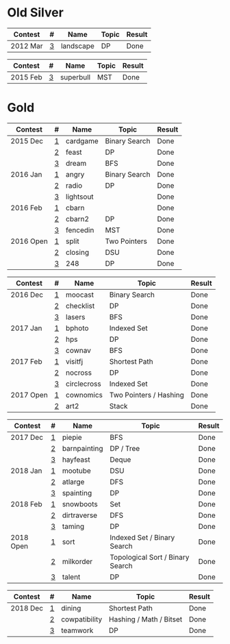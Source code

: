 # Old Silver

| Contest   | #                                                               | Name          | Topic                             | Result |
| --------- | --------------------------------------------------------------- | ------------- | --------------------------------- | ------ |
| 2012 Mar  | [3](http://www.usaco.org/index.php?page=viewproblem2&cpid=126)  | landscape     | DP                                | Done   |

| Contest   | #                                                               | Name          | Topic                             | Result |
| --------- | --------------------------------------------------------------- | ------------- | --------------------------------- | ------ |
| 2015 Feb  | [3](http://www.usaco.org/index.php?page=viewproblem2&cpid=531)  | superbull     | MST                               | Done   |

# Gold

| Contest   | #                                                               | Name          | Topic                             | Result |
| --------- | --------------------------------------------------------------- | ------------- | --------------------------------- | ------ |
| 2015 Dec  | [1](http://www.usaco.org/index.php?page=viewproblem2&cpid=573)  | cardgame      | Binary Search                     | Done   |
|           | [2](http://www.usaco.org/index.php?page=viewproblem2&cpid=574)  | feast         | DP                                | Done   |
|           | [3](http://www.usaco.org/index.php?page=viewproblem2&cpid=575)  | dream         | BFS                               | Done   |
| 2016 Jan  | [1](http://www.usaco.org/index.php?page=viewproblem2&cpid=597)  | angry         | Binary Search                     | Done   |
|           | [2](http://www.usaco.org/index.php?page=viewproblem2&cpid=598)  | radio         | DP                                | Done   |
|           | [3](http://www.usaco.org/index.php?page=viewproblem2&cpid=599)  | lightsout     |                                   | Done   |
| 2016 Feb  | [1](http://www.usaco.org/index.php?page=viewproblem2&cpid=621)  | cbarn         |                                   | Done   |
|           | [2](http://www.usaco.org/index.php?page=viewproblem2&cpid=622)  | cbarn2        | DP                                | Done   |
|           | [3](http://www.usaco.org/index.php?page=viewproblem2&cpid=623)  | fencedin      | MST                               | Done   |
| 2016 Open | [1](http://www.usaco.org/index.php?page=viewproblem2&cpid=645)  | split         | Two Pointers                      | Done   |
|           | [2](http://www.usaco.org/index.php?page=viewproblem2&cpid=646)  | closing       | DSU                               | Done   |
|           | [3](http://www.usaco.org/index.php?page=viewproblem2&cpid=647)  | 248           | DP                                | Done   |

| Contest   | #                                                               | Name          | Topic                             | Result |
| --------- | --------------------------------------------------------------- | ------------- | --------------------------------- | ------ |
| 2016 Dec  | [1](http://www.usaco.org/index.php?page=viewproblem2&cpid=669)  | moocast       | Binary Search                     | Done   |
|           | [2](http://www.usaco.org/index.php?page=viewproblem2&cpid=670)  | checklist     | DP                                | Done   |
|           | [3](http://www.usaco.org/index.php?page=viewproblem2&cpid=671)  | lasers        | BFS                               | Done   |
| 2017 Jan  | [1](http://www.usaco.org/index.php?page=viewproblem2&cpid=693)  | bphoto        | Indexed Set                       | Done   |
|           | [2](http://www.usaco.org/index.php?page=viewproblem2&cpid=694)  | hps           | DP                                | Done   |
|           | [3](http://www.usaco.org/index.php?page=viewproblem2&cpid=695)  | cownav        | BFS                               | Done   |
| 2017 Feb  | [1](http://www.usaco.org/index.php?page=viewproblem2&cpid=717)  | visitfj       | Shortest Path                     | Done   |
|           | [2](http://www.usaco.org/index.php?page=viewproblem2&cpid=718)  | nocross       | DP                                | Done   |
|           | [3](http://www.usaco.org/index.php?page=viewproblem2&cpid=719)  | circlecross   | Indexed Set                       | Done   |
| 2017 Open | [1](http://www.usaco.org/index.php?page=viewproblem2&cpid=741)  | cownomics     | Two Pointers / Hashing            | Done   |
|           | [2](http://www.usaco.org/index.php?page=viewproblem2&cpid=743)  | art2          | Stack                             | Done   |

| Contest   | #                                                               | Name          | Topic                             | Result |
| --------- | --------------------------------------------------------------- | ------------- | --------------------------------- | ------ |
| 2017 Dec  | [1](http://www.usaco.org/index.php?page=viewproblem2&cpid=765)  | piepie        | BFS                               | Done   |
|           | [2](http://www.usaco.org/index.php?page=viewproblem2&cpid=766)  | barnpainting  | DP / Tree                         | Done   |
|           | [3](http://www.usaco.org/index.php?page=viewproblem2&cpid=767)  | hayfeast      | Deque                             | Done   |
| 2018 Jan  | [1](http://www.usaco.org/index.php?page=viewproblem2&cpid=789)  | mootube       | DSU                               | Done   |
|           | [2](http://www.usaco.org/index.php?page=viewproblem2&cpid=790)  | atlarge       | DFS                               | Done   |
|           | [3](http://www.usaco.org/index.php?page=viewproblem2&cpid=791)  | spainting     | DP                                | Done   |
| 2018 Feb  | [1](http://www.usaco.org/index.php?page=viewproblem&cpid=801)   | snowboots     | Set                               | Done   |
|           | [2](http://www.usaco.org/index.php?page=viewproblem&cpid=802)   | dirtraverse   | DFS                               | Done   |
|           | [3](http://www.usaco.org/index.php?page=viewproblem&cpid=803)   | taming        | DP                                | Done   |
| 2018 Open | [1](http://www.usaco.org/index.php?page=viewproblem2&cpid=837)  | sort          | Indexed Set / Binary Search       | Done   |
|           | [2](http://www.usaco.org/index.php?page=viewproblem2&cpid=838)  | milkorder     | Topological Sort / Binary Search  | Done   |
|           | [3](http://www.usaco.org/index.php?page=viewproblem2&cpid=839)  | talent        | DP                                | Done   |

| Contest   | #                                                               | Name          | Topic                             | Result |
| --------- | --------------------------------------------------------------- | ------------- | --------------------------------- | ------ |
| 2018 Dec  | [1](http://www.usaco.org/index.php?page=viewproblem2&cpid=861)  | dining        | Shortest Path                     | Done   |
|           | [2](http://www.usaco.org/index.php?page=viewproblem2&cpid=862)  | cowpatibility | Hashing / Math / Bitset           | Done   |
|           | [3](http://www.usaco.org/index.php?page=viewproblem2&cpid=863)  | teamwork      | DP                                | Done   |
